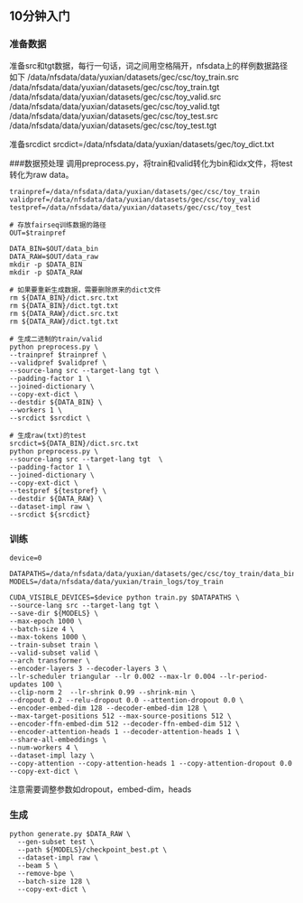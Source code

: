 ## 10分钟入门

### 准备数据
准备src和tgt数据，每行一句话，词之间用空格隔开，nfsdata上的样例数据路径如下
/data/nfsdata/data/yuxian/datasets/gec/csc/toy_train.src
/data/nfsdata/data/yuxian/datasets/gec/csc/toy_train.tgt
/data/nfsdata/data/yuxian/datasets/gec/csc/toy_valid.src
/data/nfsdata/data/yuxian/datasets/gec/csc/toy_valid.tgt
/data/nfsdata/data/yuxian/datasets/gec/csc/toy_test.src
/data/nfsdata/data/yuxian/datasets/gec/csc/toy_test.tgt

准备srcdict
srcdict=/data/nfsdata/data/yuxian/datasets/gec/toy_dict.txt

###数据预处理
调用preprocess.py，将train和valid转化为bin和idx文件，将test转化为raw data。
```
trainpref=/data/nfsdata/data/yuxian/datasets/gec/csc/toy_train
validpref=/data/nfsdata/data/yuxian/datasets/gec/csc/toy_valid
testpref=/data/nfsdata/data/yuxian/datasets/gec/csc/toy_test

# 存放fairseq训练数据的路径
OUT=$trainpref

DATA_BIN=$OUT/data_bin
DATA_RAW=$OUT/data_raw
mkdir -p $DATA_BIN
mkdir -p $DATA_RAW

# 如果要重新生成数据，需要删除原来的dict文件
rm ${DATA_BIN}/dict.src.txt
rm ${DATA_BIN}/dict.tgt.txt
rm ${DATA_RAW}/dict.src.txt
rm ${DATA_RAW}/dict.tgt.txt

# 生成二进制的train/valid
python preprocess.py \
--trainpref $trainpref \
--validpref $validpref \
--source-lang src --target-lang tgt \
--padding-factor 1 \
--joined-dictionary \
--copy-ext-dict \
--destdir ${DATA_BIN} \
--workers 1 \
--srcdict $srcdict \

# 生成raw(txt)的test
srcdict=${DATA_BIN}/dict.src.txt
python preprocess.py \
--source-lang src --target-lang tgt  \
--padding-factor 1 \
--joined-dictionary \
--copy-ext-dict \
--testpref ${testpref} \
--destdir ${DATA_RAW} \
--dataset-impl raw \
--srcdict ${srcdict}
```

### 训练
```
device=0

DATAPATHS=/data/nfsdata/data/yuxian/datasets/gec/csc/toy_train/data_bin
MODELS=/data/nfsdata/data/yuxian/train_logs/toy_train

CUDA_VISIBLE_DEVICES=$device python train.py $DATAPATHS \
--source-lang src --target-lang tgt \
--save-dir ${MODELS} \
--max-epoch 1000 \
--batch-size 4 \
--max-tokens 1000 \
--train-subset train \
--valid-subset valid \
--arch transformer \
--encoder-layers 3 --decoder-layers 3 \
--lr-scheduler triangular --lr 0.002 --max-lr 0.004 --lr-period-updates 100 \
--clip-norm 2  --lr-shrink 0.99 --shrink-min \
--dropout 0.2 --relu-dropout 0.0 --attention-dropout 0.0 \
--encoder-embed-dim 128 --decoder-embed-dim 128 \
--max-target-positions 512 --max-source-positions 512 \
--encoder-ffn-embed-dim 512 --decoder-ffn-embed-dim 512 \
--encoder-attention-heads 1 --decoder-attention-heads 1 \
--share-all-embeddings \
--num-workers 4 \
--dataset-impl lazy \
--copy-attention --copy-attention-heads 1 --copy-attention-dropout 0.0 --copy-ext-dict \

```
注意需要调整参数如dropout，embed-dim，heads

### 生成
```
python generate.py $DATA_RAW \
  --gen-subset test \
  --path ${MODELS}/checkpoint_best.pt \
  --dataset-impl raw \
  --beam 5 \
  --remove-bpe \
  --batch-size 128 \
  --copy-ext-dict \
```


